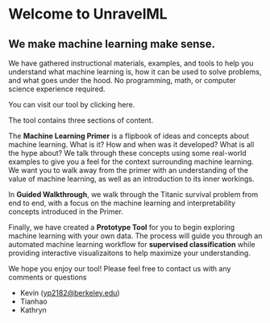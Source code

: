 # Welcome to UnravelML
## We make machine learning make sense.


We have gathered instructional materials, examples, and tools to help you understand what machine learning is, how it can be used to solve problems, and what goes under the hood. No programming, math, or computer science experience required.


You can visit our tool by clicking here.


The tool contains three sections of content.

The **Machine Learning Primer** is a flipbook of ideas and concepts about machine learning. What is it? How and when was it developed? What is all the hype about? We talk through these concepts using some real-world examples to give you a feel for the context surrounding machine learning. We want you to walk away from the primer with an understanding of the value of machine learning, as well as an introduction to its inner workings.

In **Guided Walkthrough**, we walk through the Titanic survival problem from end to end, with a focus on the machine learning and interpretability concepts introduced in the Primer.

Finally, we have created a **Prototype Tool** for you to begin exploring machine learning with your own data. The process will guide you through an automated machine learning workflow for **supervised classification** while providing interactive visualizaitons to help maximize your understanding.



We hope you enjoy our tool! Please feel free to contact us with any comments or questions

* Kevin (yp2182@berkeley.edu) 
* Tianhao
* Kathryn
